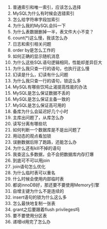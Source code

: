1. 普通索引和唯一索引，应该怎么选择
2. MySQL为什么有时候会选错索引
3. 怎么给字符串字段加索引
4. 为什么我的MySQL会抖一下
5. 为什么表数据删掉一半，表文件大小不变？
6. count(*)这么慢，我该怎么办
7. 日志和索引相关问题
8. order by是怎么工作的
9. 如何正确的显示随机消息
10. 为什么这些SQL语句逻辑相同，性能却差异巨大
11. 为什么我只查一行的语句，也执行这么慢
12. 幻读是什么，幻读有什么问题
13. 为什么我只查一行的语句，锁这么多
14. MySQL有哪些饮鸠止渴提高性能的办法
15. MySQL是怎么保证数据不丢的
16. MySQL是怎么保证主备一致的
17. MySQL是怎么保证高可用的
18. 备库为什么会延迟好几个小时
19. 主库出问题了，从库怎么办
20. 读写分离有哪些坑
21. 如何判断一个数据库是不是出问题了
22. 用动态的观点看加锁
23. 误删数据后除了跑路，还能怎么办
24. 为什么还有kill不掉的语句
25. 我查这么多数据，会不会把数据库内存打爆
26. 到底可不可以用join
27. join语句怎么优化
28. 为什么临时表可以重名
29. 什么时候会使用内部临时表
30. 都说innoDB好，那还要不要使用Memory引擎
31. 自增主键为什么不是连续的
32. insert语句的锁为什么这么多
33. 怎么最快地复制一张表
34. grant之后要跟着flush privileges吗
35. 要不要使用分区表
36. 递增id用完了怎么办